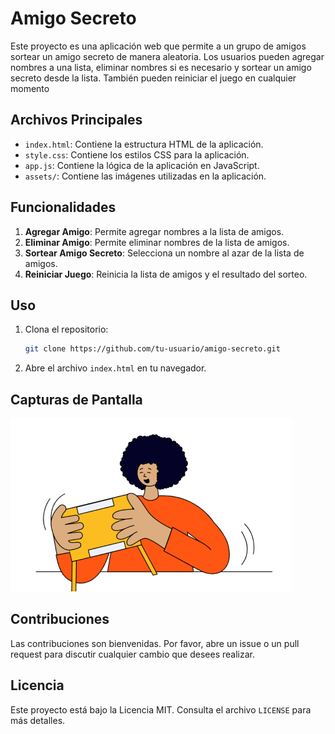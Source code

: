 # Amigo Secreto

Este proyecto es una aplicación web que permite a un grupo de amigos sortear un amigo secreto de manera aleatoria. Los usuarios pueden agregar nombres a una lista, eliminar nombres si es necesario y sortear un amigo secreto desde la lista. También pueden reiniciar el juego en cualquier momento

## Archivos Principales

- `index.html`: Contiene la estructura HTML de la aplicación.
- `style.css`: Contiene los estilos CSS para la aplicación.
- `app.js`: Contiene la lógica de la aplicación en JavaScript.
- `assets/`: Contiene las imágenes utilizadas en la aplicación.

## Funcionalidades

1. **Agregar Amigo**: Permite agregar nombres a la lista de amigos.
2. **Eliminar Amigo**: Permite eliminar nombres de la lista de amigos.
3. **Sortear Amigo Secreto**: Selecciona un nombre al azar de la lista de amigos.
4. **Reiniciar Juego**: Reinicia la lista de amigos y el resultado del sorteo.

## Uso

1. Clona el repositorio:
    ```sh
    git clone https://github.com/tu-usuario/amigo-secreto.git
    ```
2. Abre el archivo `index.html` en tu navegador.

## Capturas de Pantalla

![Captura de Pantalla](assets/amigo-secreto.png)

## Contribuciones

Las contribuciones son bienvenidas. Por favor, abre un issue o un pull request para discutir cualquier cambio que desees realizar.

## Licencia

Este proyecto está bajo la Licencia MIT. Consulta el archivo `LICENSE` para más detalles.

